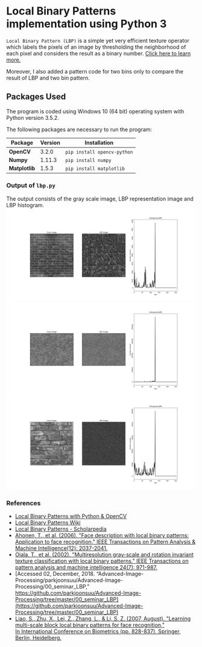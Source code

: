 # Local Binary Patterns implementation using Python 3

`Local Binary Pattern (LBP)` is a simple yet very efficient texture operator which labels the pixels of an image by thresholding the neighborhood of each pixel and considers the result as a binary number. 
[Click here to learn more.](http://www.scholarpedia.org/article/Local_Binary_Patterns "Local Binary Pattern (LBP)")

Moreover, I also added a pattern code for two bins only to compare the result of LBP and two bin pattern.

## Packages Used
The program is coded using Windows 10 (64 bit) operating system with Python version 3.5.2.

The following packages are necessary to run the program:

Package | Version | Installation
--- | --- | ---
**OpenCV** | 3.2.0 | `pip install opencv-python`
**Numpy** | 1.11.3 | `pip install numpy`
**Matplotlib** | 1.5.3 | `pip install matplotlib`

### Output of `lbp.py`
The output consists of the gray scale image, LBP representation image and LBP histogram.
![alt output of lbp](./results/Figure_1.png)  
![alt output of lbp](./results/Figure_2.png)  
![alt output of lbp](./results/Figure_3.png)  

### References
* [Local Binary Patterns with Python & OpenCV](http://www.pyimagesearch.com/2015/12/07/local-binary-patterns-with-python-opencv/ "Local Binary Patterns with Python & OpenCV")
* [Local Binary Patterns Wiki](https://en.wikipedia.org/wiki/Local_binary_patterns "Local Binary Patterns Wiki")
* [Local Binary Patterns - Scholarpedia](http://www.scholarpedia.org/article/Local_Binary_Patterns)
* [Ahonen, T., et al. (2006). "Face description with local binary patterns: Application to face recognition." IEEE Transactions on Pattern Analysis & Machine Intelligence(12): 2037-2041.](http://citeseerx.ist.psu.edu/viewdoc/download?doi=10.1.1.456.1094&rep=rep1&type=pdf)
* [Ojala, T., et al. (2002). "Multiresolution gray-scale and rotation invariant texture classification with local binary patterns." IEEE Transactions on pattern analysis and machine intelligence 24(7): 971-987.](https://ieeexplore.ieee.org/iel5/34/21893/01017623.pdf)
* [Accessed 02, December, 2018. “Advanced-Image-Processing/parkjoonsuu/Advanced-Image-Processing/00_seminar_LBP,” https://github.com/parkjoonsuu/Advanced-Image-Processing/tree/master/00_seminar_LBP](https://github.com/parkjoonsuu/Advanced-Image-Processing/tree/master/00_seminar_LBP)
* [Liao, S., Zhu, X., Lei, Z., Zhang, L., & Li, S. Z. (2007, August). "Learning multi-scale block local binary patterns for face recognition," In International Conference on Biometrics (pp. 828-837). Springer, Berlin, Heidelberg.](https://link.springer.com/content/pdf/10.1007%2F978-3-540-74549-5_87.pdf)
